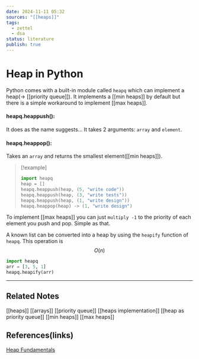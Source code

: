 ```yaml
---
date: 2024-11-11 05:32
sources: "[[heaps]]"
tags:
  - zettel
  - dsa
status: literature
publish: true
---
```

# Heap in Python

Python comes with a built-in module called `heapq` which can implement a heap(-> [[priority queue]]). It implements a [[min heaps]] by default but there is a simple workaround to implement [[max heaps]].

#### heapq.heappush():
It does as the name suggests... It takes 2 arguments: `array` and `element`. 

#### heapq.heappop():
Takes an `array` and returns the smallest element([[min heaps]]).

> [!example]
> ```python
> import heapq
> heap = []
> heapq.heappush(heap, (5, "write code"))
> heapq.heappush(heap, (3, "write tests"))
> heapq.heappush(heap, (1, "write design"))
> heapq.heappop(heap) -> (1, "write design")
> ```

To implement [[max heaps]] you can just `multiply -1` to the priority of each element you push and pop. Simple as that.
 
A known list can be converted into a heap by using the `heapify` function of `heapq`. This operation is $$O(n)$$

```python
import heapq
arr = [3, 5, 1]
heapq.heapify(arr)
```

---
## Related Notes
[[heaps]]
[[arrays]]
[[priority queue]]
[[heaps implementation]]
[[heap as priority queue]]
[[min heaps]]
[[max heaps]]

## References(links)
[Heap Fundamentals](https://algo.monster/problems/heap_intro)